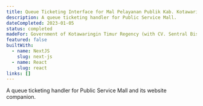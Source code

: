 ```yaml
---
title: Queue Ticketing Interface for Mal Pelayanan Publik Kab. Kotawaringin Timur
description: A queue ticketing handler for Public Service Mall.
dateCompleted: 2023-01-05
status: completed
madeFor: Government of Kotawaringin Timur Regency (with CV. Sentral Bisnis Digital)
featured: false
builtWith:
  - name: NextJS
    slug: next-js
  - name: React
    slug: react
links: []
---
```

A queue ticketing handler for Public Service Mall and its website companion.
